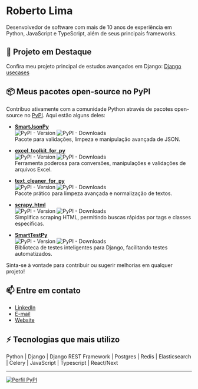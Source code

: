 # Roberto Lima

Desenvolvedor de software com mais de 10 anos de experiência em Python, JavaScript e TypeScript, além de seus principais frameworks.

## 🚀 Projeto em Destaque
Confira meu projeto principal de estudos avançados em Django: [Django usecases](https://github.com/robertolima-dev/django-usecases)

## 📦 Meus pacotes open-source no PyPI

Contribuo ativamente com a comunidade Python através de pacotes open-source no [PyPI](https://pypi.org/user/robertolima_dev/). Aqui estão alguns deles:

- **[SmartJsonPy](https://pypi.org/project/SmartJsonPy/)**<br>
  ![PyPI - Version](https://img.shields.io/pypi/v/SmartJsonPy)
  ![PyPI - Downloads](https://img.shields.io/pypi/dm/SmartJsonPy)  
  Pacote para validações, limpeza e manipulação avançada de JSON.

- **[excel_toolkit_for_py](https://pypi.org/project/excel_toolkit_for_py/)**<br>
  ![PyPI - Version](https://img.shields.io/pypi/v/excel_toolkit_for_py)
  ![PyPI - Downloads](https://img.shields.io/pypi/dm/excel_toolkit_for_py)  
  Ferramenta poderosa para conversões, manipulações e validações de arquivos Excel.

- **[text_cleaner_for_py](https://pypi.org/project/text_cleaner_for_py/)**<br>
  ![PyPI - Version](https://img.shields.io/pypi/v/text_cleaner_for_py)
  ![PyPI - Downloads](https://img.shields.io/pypi/dm/text_cleaner_for_py)  
  Pacote prático para limpeza avançada e normalização de textos.

- **[scrapy_html](https://pypi.org/project/scrapy_html/)**<br>
  ![PyPI - Version](https://img.shields.io/pypi/v/scrapy_html)
  ![PyPI - Downloads](https://img.shields.io/pypi/dm/scrapy_html)  
  Simplifica scraping HTML, permitindo buscas rápidas por tags e classes específicas.

- **[SmartTestPy](https://pypi.org/project/SmartTestPy/)**<br>
  ![PyPI - Version](https://img.shields.io/pypi/v/SmartTestPy)
  ![PyPI - Downloads](https://img.shields.io/pypi/dm/SmartTestPy)  
  Biblioteca de testes inteligentes para Django, facilitando testes automatizados.

Sinta-se à vontade para contribuir ou sugerir melhorias em qualquer projeto!

## 📫 Entre em contato
- [LinkedIn](https://www.linkedin.com/in/roberto-lima-01/)
- [E-mail](mailto:robertolima.izphera@gmail.com)
- [Website](https://robertolima-developer.vercel.app/)

## ⚡ Tecnologias que mais utilizo
Python | Django | Django REST Framework | Postgres | Redis | Elasticsearch | Celery | JavaScript | Typescript | React/Next

---

[![Perfil PyPI](https://img.shields.io/badge/PyPI-Perfil%20RobertoLima-blue)](https://pypi.org/user/robertolima_dev/)

